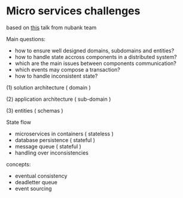 # Micro services challenges

based on [this](https://www.youtube.com/watch?v=aQLv4F1PpTY&t=1382s) talk from nubank team

Main questions:

* how to ensure well designed domains, subdomains and entities?
* how to handle state accross components in a distributed system?
* which are the main issues between components communication?
* which events may compose a transaction?
* how to handle inconsistent state?


(1) solution architecture ( domain )

(2) application architecture ( sub-domain )

(3) entities ( schemas )

State flow

* microservices in containers ( stateless )
* database persistence ( stateful )
* message queue ( stateful )
* handling over inconsistencies

concepts:

* eventual consistency
* deadletter queue
* event sourcing 
